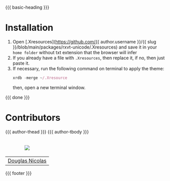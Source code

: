 {{{ basic-heading }}}

# Installation
1. Open [.Xresources](https://github.com/{{ author.username }}/{{ slug }}/blob/main/packages/rxvt-unicode/.Xresources) and save it in your `home folder` without txt extension that the browser will infer
2. If you already have a file with `.Xresources`, then replace it, if no, then just paste it.
3. If necessary, run the following command on terminal to apply the theme:
    ```js
    xrdb -merge ~/.Xresource
    ```
    then, open a new terminal window.

{{{ done }}}

# Contributors
<table>
  <thead>
    <tr>
      <td valign="bottom"><p align="center">
        <a href="https://github.com/Douglaskav">
          <img src="https://github.com/Douglaskav.png?size=100" align="center" />
        </a>
      </p></td>
      {{{ author-thead }}}
    </tr>
  </thead>

  <tbody>
    <tr>
      <td><a href="https://github.com/Douglaskav">Douglas Nicolas</a></td>
      {{{ author-tbody }}}
    </tr>
  </tbody>
</table>

{{{ footer }}}
